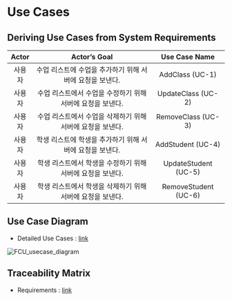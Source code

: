 # Use Cases

## Deriving Use Cases from System Requirements

Actor|Actor’s Goal|Use Case Name
:--:|:--:|:--:
사용자|수업 리스트에 수업을 추가하기 위해 서버에 요청을 보낸다.|AddClass (UC-1)
사용자|수업 리스트에서 수업을 수정하기 위해 서버에 요청을 보낸다.|UpdateClass (UC-2)
사용자|수업 리스트에서 수업을 삭제하기 위해 서버에 요청을 보낸다.|RemoveClass (UC-3)
사용자|학생 리스트에 학생을 추가하기 위해 서버에 요청을 보낸다.|AddStudent (UC-4)
사용자|학생 리스트에서 학생을 수정하기 위해 서버에 요청을 보낸다.|UpdateStudent (UC-5)
사용자|학생 리스트에서 학생을 삭제하기 위해 서버에 요청을 보낸다.|RemoveStudent (UC-6)

## Use Case Diagram

* Detailed Use Cases : [link](/FormCreateUpdate/DetailedUseCases.md)

![FCU_usecase_diagram](https://user-images.githubusercontent.com/64057843/115828800-25485f80-a449-11eb-90e1-5e7aa3270368.png)

## Traceability Matrix

* Requirements : [link](/FormCreateUpdate/Requirements.md)
